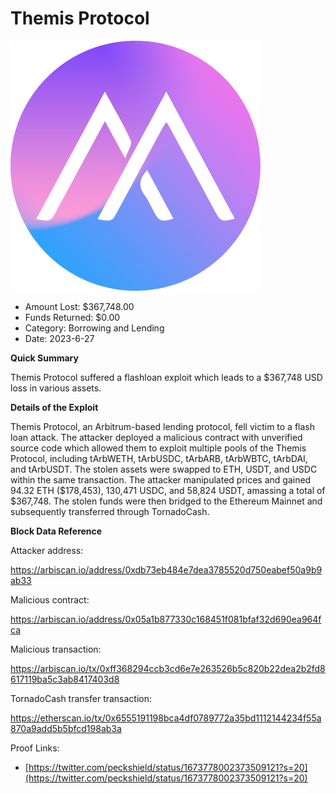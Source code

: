 # Themis Protocol
![Themis Protocol](/rektimages/Themis-Protocol.png)
- Amount Lost: $367,748.00
- Funds Returned: $0.00
- Category: Borrowing and Lending
- Date: 2023-6-27

**Quick Summary**

Themis Protocol suffered a flashloan exploit which leads to a $367,748 USD loss in various assets.

  


 **Details of the Exploit**

Themis Protocol, an Arbitrum-based lending protocol, fell victim to a flash loan attack. The attacker deployed a malicious contract with unverified source code which allowed them to exploit multiple pools of the Themis Protocol, including tArbWETH, tArbUSDC, tArbARB, tArbWBTC, tArbDAI, and tArbUSDT. The stolen assets were swapped to ETH, USDT, and USDC within the same transaction. The attacker manipulated prices and gained 94.32 ETH ($178,453), 130,471 USDC, and 58,824 USDT, amassing a total of $367,748. The stolen funds were then bridged to the Ethereum Mainnet and subsequently transferred through TornadoCash.

  


 **Block Data Reference**

Attacker address:

https://arbiscan.io/address/0xdb73eb484e7dea3785520d750eabef50a9b9ab33

  


Malicious contract: 

https://arbiscan.io/address/0x05a1b877330c168451f081bfaf32d690ea964fca

  


Malicious transaction:

https://arbiscan.io/tx/0xff368294ccb3cd6e7e263526b5c820b22dea2b2fd8617119ba5c3ab8417403d8

  


TornadoCash transfer transaction:

https://etherscan.io/tx/0x6555191198bca4df0789772a35bd1112144234f55a870a9add5b5bfcd198ab3a


Proof Links:
- [https://twitter.com/peckshield/status/1673778002373509121?s=20](https://twitter.com/peckshield/status/1673778002373509121?s=20)


